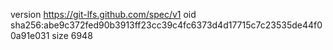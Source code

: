 version https://git-lfs.github.com/spec/v1
oid sha256:abe9c372fed90b3913ff23cc39c4fc6373d4d17715c7c23535de44f00a91e031
size 6948
